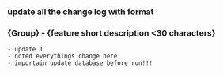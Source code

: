 ### update all the change log with format

### {Group} - {feature short description <30 characters}
    - update 1
    - noted everythings change here
    - importain update database before run!!!